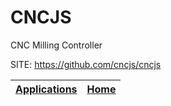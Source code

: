 # CNCJS
 
 CNC Milling Controller
 
 SITE: https://github.com/cncjs/cncjs

 | [Applications](https://portable-linux-apps.github.io/apps.html) | [Home](https://portable-linux-apps.github.io)
 | --- | --- |
